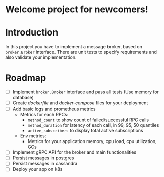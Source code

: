 # Welcome project for newcomers!

# Introduction
In this project you have to implement a message broker, based on `broker.Broker`
interface. There are unit tests to specify requirements and also validate your implementation.

# Roadmap
- [ ] Implement `broker.Broker` interface and pass all tests (Use memory for database)
- [ ] Create *dockerfile* and *docker-compose* files for your deployment
- [ ] Add basic logs and prometheus metrics
    - Metrics for each RPCs:
      - `method_count` to show count of failed/successful RPC calls
      - `method_duration` for latency of each call, in 99, 95, 50 quantiles
      - `active_subscribers` to display total active subscriptions
    - Env metrics:
      - Metrics for your application memory, cpu load, cpu utilization, GCs
- [ ] Implement gRPC API for the broker and main functionalities
- [ ] Persist messages in postgres
- [ ] Persist messages in cassandra
- [ ] Deploy your app on k8s
